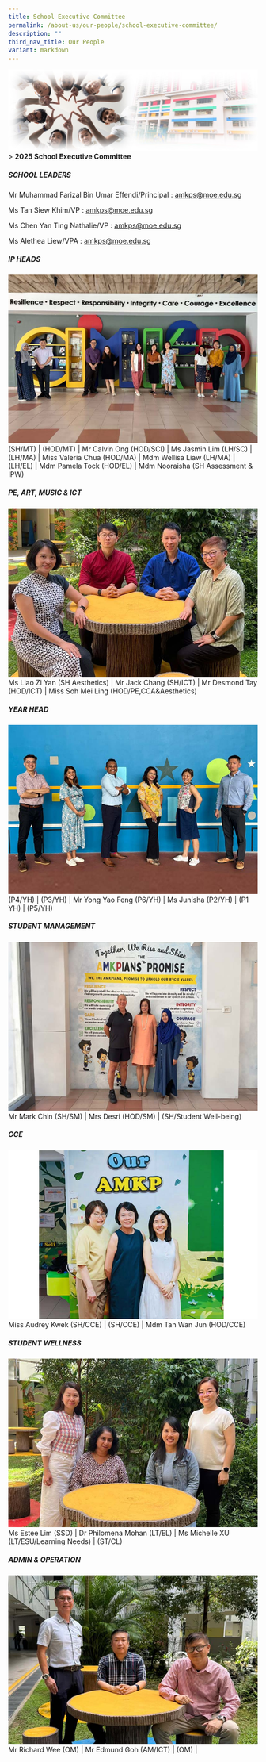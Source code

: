 ```yaml
---
title: School Executive Committee
permalink: /about-us/our-people/school-executive-committee/
description: ""
third_nav_title: Our People
variant: markdown
---
```

![Sub-banner](/images/sub%20banner.jpg)
&gt; **2025 School Executive Committee**

##### **SCHOOL LEADERS**
Mr Muhammad Farizal Bin Umar Effendi/Principal : amkps@moe.edu.sg

Ms Tan Siew Khim/VP : amkps@moe.edu.sg

Ms Chen Yan Ting Nathalie/VP : amkps@moe.edu.sg

Ms Alethea Liew/VPA : amkps@moe.edu.sg


##### **IP HEADS**
![IP Heads](/images/About%20Us/EXCO/IP_Heads.jpg)
 (SH/MT) |  (HOD/MT) | Mr Calvin Ong (HOD/SCI) | Ms Jasmin Lim (LH/SC) |  (LH/MA) | Miss Valeria Chua (HOD/MA) | Mdm Wellisa Liaw (LH/MA) |  (LH/EL) | Mdm Pamela Tock (HOD/EL) | Mdm Nooraisha (SH Assessment & IPW)

##### **PE, ART, MUSIC & ICT**
![](/images/About%20Us/EXCO/PAM.jpg)
Ms Liao Zi Yan (SH Aesthetics) | Mr Jack Chang (SH/ICT) | Mr Desmond Tay (HOD/ICT) | Miss Soh Mei Ling (HOD/PE,CCA&Aesthetics)

##### **YEAR HEAD**
![Year Head](/images/About%20Us/EXCO/YH.jpg)
 (P4/YH) |  (P3/YH) | Mr Yong Yao Feng (P6/YH) | Ms Junisha (P2/YH) |  (P1 YH) | (P5/YH)

##### **STUDENT MANAGEMENT**
![](/images/About%20Us/EXCO/Student_Management.jpg)
Mr Mark Chin (SH/SM) | Mrs Desri (HOD/SM) |  (SH/Student Well-being)

##### **CCE**
![CCE](/images/About%20Us/EXCO/CCE.jpg)
Miss Audrey Kwek (SH/CCE) |  (SH/CCE) | Mdm Tan Wan Jun (HOD/CCE)

##### **STUDENT WELLNESS**
![](/images/About%20Us/EXCO/SSD.jpg)
Ms Estee Lim (SSD) | Dr Philomena Mohan (LT/EL) | Ms Michelle XU (LT/ESU/Learning Needs) |  (ST/CL)

##### **ADMIN & OPERATION**
![](/images/About%20Us/EXCO/admin_ops.jpg)
Mr Richard Wee (OM) | Mr Edmund Goh (AM/ICT) |  (OM) | 